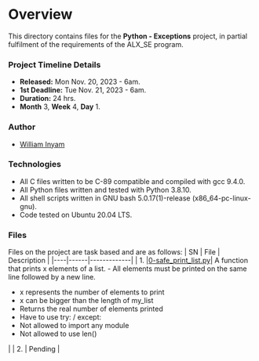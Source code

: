 # Overview #

This directory contains files for the **Python - Exceptions** project, in partial fulfilment of the requirements of the ALX_SE program.

### Project Timeline Details ###
- **Released:** Mon Nov. 20, 2023 - 6am.
- **1st Deadline:** Tue Nov. 21, 2023 - 6am.
- **Duration:** 24 hrs.
- **Month** 3, **Week** 4, **Day** 1.

### Author ###
- [William Inyam](https://github.com/thecypherzen/)

### Technologies ##
- All C files written to be C-89 compatible and compiled with gcc 9.4.0.
- All Python files written and tested with Python 3.8.10.
- All shell scripts written in GNU bash 5.0.17(1)-release (x86_64-pc-linux-gnu).
- Code tested on Ubuntu 20.04 LTS.

### Files ###
Files on the project are task based and are as follows:
| SN | File | Description |
|----|------|-------------|
| 1. |[0-safe_print_list.py](https://github.com)| A function that prints x elements of a list. - All elements must be printed on the same line followed by a new line.<ul><li> x represents the number of elements to print </li><li> x can be bigger than the length of my_list </li><li> Returns the real number of elements printed </li><li>Have to use try: / except:</li><li>Not allowed to import any module</li><li>Not allowed to use len() </li></ul>|
| 2. | Pending |

